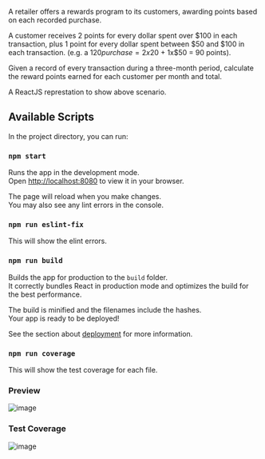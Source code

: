 A retailer offers a rewards program to its customers, awarding points based on each recorded purchase.  

A customer receives 2 points for every dollar spent over $100 in each transaction, plus 1 point for every dollar spent between $50 and $100 in each transaction. 
(e.g. a $120 purchase = 2x$20 + 1x$50 = 90 points). 

Given a record of every transaction during a three-month period, calculate the reward points earned for each customer per month and total.

A ReactJS represtation to show above scenario.

## Available Scripts

In the project directory, you can run:

### `npm start`

Runs the app in the development mode.\
Open [http://localhost:8080](http://localhost:8080) to view it in your browser.

The page will reload when you make changes.\
You may also see any lint errors in the console.

### `npm run eslint-fix`

This will show the elint errors.

### `npm run build`

Builds the app for production to the `build` folder.\
It correctly bundles React in production mode and optimizes the build for the best performance.

The build is minified and the filenames include the hashes.\
Your app is ready to be deployed!

See the section about [deployment](https://facebook.github.io/create-react-app/docs/deployment) for more information.

### `npm run coverage`

This will show the test coverage for each file.

### Preview
![image](https://github.com/user-attachments/assets/cd61a23a-f368-4f30-aa2c-fe4118614b93)

### Test Coverage
![image](https://github.com/user-attachments/assets/d7b9a06d-7c2a-4b9f-858f-873cc1ced19f)

